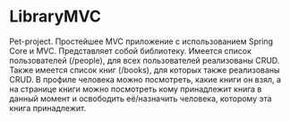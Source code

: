 # LibraryMVC
Pet-project.
Простейшее MVC приложение с использованием Spring Core и MVC.
Представляет собой библиотеку.
Имеется список пользователей (/people), для всех пользователей реализованы CRUD.
Также имеется список книг (/books), для которых также реализованы CRUD.
В профиле человека можно посмотреть, какие книги он взял, а на странице книги можно посмотреть кому принадлежит книга в данный момент и освободить её/назначить человека, которому эта книга принадлежит.
